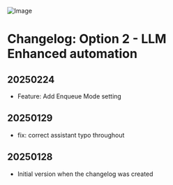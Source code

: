 ![Image](https://github.com/music-assistant/voice-support/blob/main/assets/music-assistant.png?raw=true)

# Changelog: Option 2 - LLM Enhanced automation

## 20250224

* Feature: Add Enqueue Mode setting

## 20250129

* fix: correct assistant typo throughout

## 20250128

* Initial version when the changelog was created
